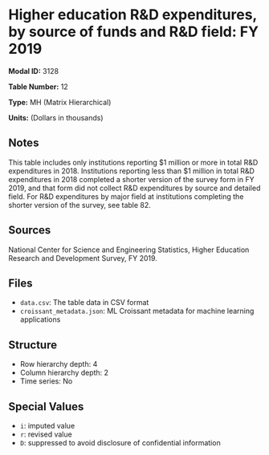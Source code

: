 # Higher education R&D expenditures, by source of funds and R&D field: FY 2019

**Modal ID:** 3128

**Table Number:** 12

**Type:** MH (Matrix Hierarchical)

**Units:** (Dollars in thousands)

## Notes

This table includes only institutions reporting $1 million or more in total R&D expenditures in 2018. Institutions reporting less than $1 million in total R&D expenditures in 2018 completed a shorter version of the survey form in FY 2019, and that form did not collect R&D expenditures by source and detailed field. For R&D expenditures by major field at institutions completing the shorter version of the survey, see table 82.

## Sources

National Center for Science and Engineering Statistics, Higher Education Research and Development Survey, FY 2019.

## Files

- `data.csv`: The table data in CSV format
- `croissant_metadata.json`: ML Croissant metadata for machine learning applications

## Structure

- Row hierarchy depth: 4
- Column hierarchy depth: 2
- Time series: No

## Special Values

- `i`: imputed value
- `r`: revised value
- `D`: suppressed to avoid disclosure of confidential information
